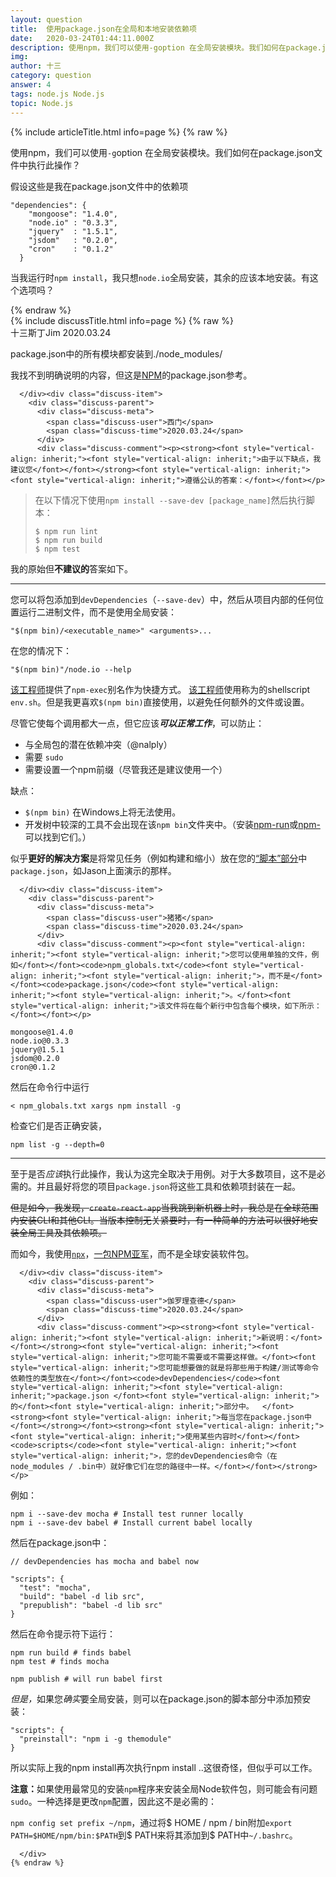```yaml
---
layout: question
title:  使用package.json在全局和本地安装依赖项
date:   2020-03-24T01:44:11.000Z
description: 使用npm，我们可以使用-goption 在全局安装模块。我们如何在package.json文件中执行此操作？假设这些是我在package.json文...
img: 
author: 十三
category: question
answer: 4
tags: node.js Node.js
topic: Node.js
---
```

<div class="article-root">
  <div class="article">
    {% include articleTitle.html info=page %}
    {% raw %}
    <div class="article-content"><p><font style="vertical-align: inherit;"><font style="vertical-align: inherit;">使用npm，我们可以使用</font></font><code>-g</code><font style="vertical-align: inherit;"><font style="vertical-align: inherit;">option </font><font style="vertical-align: inherit;">在全局安装模块</font><font style="vertical-align: inherit;">。</font><font style="vertical-align: inherit;">我们如何在package.json文件中执行此操作？</font></font></p>

<p><font style="vertical-align: inherit;"><font style="vertical-align: inherit;">假设这些是我在package.json文件中的依赖项</font></font></p>

<pre><code>"dependencies": {<font></font>
    "mongoose": "1.4.0",<font></font>
    "node.io" : "0.3.3",<font></font>
    "jquery"  : "1.5.1",<font></font>
    "jsdom"   : "0.2.0",<font></font>
    "cron"    : "0.1.2"<font></font>
  }</code></pre>

<p><font style="vertical-align: inherit;"><font style="vertical-align: inherit;">当我运行时</font></font><code>npm install</code><font style="vertical-align: inherit;"><font style="vertical-align: inherit;">，我只想</font></font><code>node.io</code><font style="vertical-align: inherit;"><font style="vertical-align: inherit;">全局安装，其余的应该本地安装。</font><font style="vertical-align: inherit;">有这个选项吗？</font></font></p></div>
    {% endraw %}
  </div>

  <div class="discuss-wrapper">
    {% include discussTitle.html info=page %}
    {% raw %}
    <div class="discuss-item">
        <div class="discuss-parent">
          <div class="discuss-meta">
            <span class="discuss-user">十三斯丁Jim</span>
            <span class="discuss-time">2020.03.24</span>
          </div>
          <div class="discuss-comment"><p><font style="vertical-align: inherit;"><font style="vertical-align: inherit;">package.json中的所有模块都安装到./node_modules/</font></font></p>

<p><font style="vertical-align: inherit;"><font style="vertical-align: inherit;">我找不到明确说明的内容，但这是</font></font><a href="https://github.com/isaacs/npm/blob/master/doc/files/package.json.md" rel="nofollow"><font style="vertical-align: inherit;"><font style="vertical-align: inherit;">NPM</font></font></a><font style="vertical-align: inherit;"><font style="vertical-align: inherit;">的package.json参考</font><font style="vertical-align: inherit;">。</font></font></p></div>
        </div>
        
      </div><div class="discuss-item">
        <div class="discuss-parent">
          <div class="discuss-meta">
            <span class="discuss-user">西门</span>
            <span class="discuss-time">2020.03.24</span>
          </div>
          <div class="discuss-comment"><p><strong><font style="vertical-align: inherit;"><font style="vertical-align: inherit;">由于以下缺点，我建议您</font></font></strong><font style="vertical-align: inherit;"><font style="vertical-align: inherit;">遵循公认的答案：</font></font></p>

<blockquote>
  <p><font style="vertical-align: inherit;"><font style="vertical-align: inherit;">在以下情况下使用</font></font><code>npm install --save-dev [package_name]</code><font style="vertical-align: inherit;"><font style="vertical-align: inherit;">然后执行脚本：</font></font></p>

<pre><code>$ npm run lint<font></font>
$ npm run build<font></font>
$ npm test<font></font>
</code></pre>
</blockquote>

<p><font style="vertical-align: inherit;"><font style="vertical-align: inherit;">我的原始但</font></font><strong><font style="vertical-align: inherit;"><font style="vertical-align: inherit;">不建议的</font></font></strong><font style="vertical-align: inherit;"><font style="vertical-align: inherit;">答案如下。</font></font></p>

<hr>

<p><font style="vertical-align: inherit;"><font style="vertical-align: inherit;">您可以将包添加到</font></font><code>devDependencies</code><font style="vertical-align: inherit;"><font style="vertical-align: inherit;">（</font></font><code>--save-dev</code><font style="vertical-align: inherit;"><font style="vertical-align: inherit;">）中，然后从项目内部的任何位置运行二进制文件，</font><font style="vertical-align: inherit;">而不是使用全局安装</font><font style="vertical-align: inherit;">：</font></font></p>

<pre><code>"$(npm bin)/&lt;executable_name&gt;" &lt;arguments&gt;...
</code></pre>

<p><font style="vertical-align: inherit;"><font style="vertical-align: inherit;">在您的情况下：</font></font></p>

<pre><code>"$(npm bin)"/node.io --help
</code></pre>

<p><a href="https://stackoverflow.com/questions/9679932/how-to-use-package-installed-locally-in-node-modules#15157360"><font style="vertical-align: inherit;"><font style="vertical-align: inherit;">该工程师</font></font></a><font style="vertical-align: inherit;"><font style="vertical-align: inherit;">提供了</font></font><code>npm-exec</code><font style="vertical-align: inherit;"><font style="vertical-align: inherit;">别名作为快捷方式。  </font></font><a href="https://stackoverflow.com/questions/14657170/installing-global-npm-dependencies-via-package-json#14657892"><font style="vertical-align: inherit;"><font style="vertical-align: inherit;">该工程师</font></font></a><font style="vertical-align: inherit;"><font style="vertical-align: inherit;">使用称为的shellscript </font></font><code>env.sh</code><font style="vertical-align: inherit;"><font style="vertical-align: inherit;">。</font><font style="vertical-align: inherit;">但是我更喜欢</font></font><code>$(npm bin)</code><font style="vertical-align: inherit;"><font style="vertical-align: inherit;">直接</font><font style="vertical-align: inherit;">使用</font><font style="vertical-align: inherit;">，以避免任何额外的文件或设置。</font></font></p>

<p><font style="vertical-align: inherit;"><font style="vertical-align: inherit;">尽管它使每个调用都大一点，但它应该</font></font><strong><em><font style="vertical-align: inherit;"><font style="vertical-align: inherit;">可以正常工作</font></font></em></strong><font style="vertical-align: inherit;"><font style="vertical-align: inherit;">，可以防止：</font></font></p>

<ul>
<li><font style="vertical-align: inherit;"><font style="vertical-align: inherit;">与全局包的潜在依赖冲突（@nalply）</font></font></li>
<li><font style="vertical-align: inherit;"><font style="vertical-align: inherit;">需要 </font></font><code>sudo</code></li>
<li><font style="vertical-align: inherit;"><font style="vertical-align: inherit;">需要设置一个npm前缀（尽管我还是建议使用一个）</font></font></li>
</ul>

<p><font style="vertical-align: inherit;"><font style="vertical-align: inherit;">缺点：</font></font></p>

<ul>
<li><code>$(npm bin)</code><font style="vertical-align: inherit;"><font style="vertical-align: inherit;"> 在Windows上将无法使用。</font></font></li>
<li><font style="vertical-align: inherit;"><font style="vertical-align: inherit;">开发树中较深的工具不会出现在该</font></font><code>npm bin</code><font style="vertical-align: inherit;"><font style="vertical-align: inherit;">文件夹中。</font><font style="vertical-align: inherit;">（安装</font></font><a href="https://github.com/timoxley/npm-run" rel="nofollow noreferrer"><font style="vertical-align: inherit;"><font style="vertical-align: inherit;">npm-run</font></font></a><font style="vertical-align: inherit;"><font style="vertical-align: inherit;">或</font></font><a href="https://github.com/timoxley/npm-which" rel="nofollow noreferrer"><font style="vertical-align: inherit;"><font style="vertical-align: inherit;">npm-</font></font></a><font style="vertical-align: inherit;"><font style="vertical-align: inherit;">可以找到它们。）</font></font></li>
</ul>

<p><font style="vertical-align: inherit;"><font style="vertical-align: inherit;">似乎</font></font><strong><font style="vertical-align: inherit;"><font style="vertical-align: inherit;">更好的解决方案</font></font></strong><font style="vertical-align: inherit;"><font style="vertical-align: inherit;">是将常见任务（例如构建和缩小）放在您的</font></font><a href="https://github.com/npm/npm/issues/3738#issuecomment-22505089" rel="nofollow noreferrer"><font style="vertical-align: inherit;"><font style="vertical-align: inherit;">“脚本”部分</font></font></a><font style="vertical-align: inherit;"><font style="vertical-align: inherit;">中</font></font><code>package.json</code><font style="vertical-align: inherit;"><font style="vertical-align: inherit;">，如Jason上面演示的那样。</font></font></p></div>
        </div>
        
      </div><div class="discuss-item">
        <div class="discuss-parent">
          <div class="discuss-meta">
            <span class="discuss-user">猪猪</span>
            <span class="discuss-time">2020.03.24</span>
          </div>
          <div class="discuss-comment"><p><font style="vertical-align: inherit;"><font style="vertical-align: inherit;">您可以使用单独的文件，例如</font></font><code>npm_globals.txt</code><font style="vertical-align: inherit;"><font style="vertical-align: inherit;">，而不是</font></font><code>package.json</code><font style="vertical-align: inherit;"><font style="vertical-align: inherit;">。</font><font style="vertical-align: inherit;">该文件将在每个新行中包含每个模块，如下所示：</font></font></p>

<pre><code>mongoose@1.4.0<font></font>
node.io@0.3.3<font></font>
jquery@1.5.1<font></font>
jsdom@0.2.0<font></font>
cron@0.1.2<font></font>
</code></pre>

<p><font style="vertical-align: inherit;"><font style="vertical-align: inherit;">然后在命令行中运行 </font></font></p>

<pre><code>&lt; npm_globals.txt xargs npm install -g
</code></pre>

<p><font style="vertical-align: inherit;"><font style="vertical-align: inherit;">检查它们是否正确安装，</font></font></p>

<pre><code>npm list -g --depth=0
</code></pre>

<hr>

<p><font style="vertical-align: inherit;"><font style="vertical-align: inherit;">至于是否</font></font><em><font style="vertical-align: inherit;"><font style="vertical-align: inherit;">应该</font></font></em><font style="vertical-align: inherit;"><font style="vertical-align: inherit;">执行此操作，我认为这完全取决于用例。</font><font style="vertical-align: inherit;">对于大多数项目，这不是必需的。</font><font style="vertical-align: inherit;">并且最好将您的项目</font></font><code>package.json</code><font style="vertical-align: inherit;"><font style="vertical-align: inherit;">将这些工具和依赖项封装在一起。</font></font></p>

<p><del><font style="vertical-align: inherit;"><font style="vertical-align: inherit;">但是如今，我发现，</font></font><code>create-react-app</code><font style="vertical-align: inherit;"><font style="vertical-align: inherit;">当我跳到新机器上时</font><font style="vertical-align: inherit;">，我总是</font><font style="vertical-align: inherit;">在全球范围内</font><font style="vertical-align: inherit;">安装</font><font style="vertical-align: inherit;">CLI和其他CLI。</font><font style="vertical-align: inherit;">当版本控制无关紧要时，有一种简单的方法可以很好地安装全局工具及其依赖项。</font></font></del></p>

<p><font style="vertical-align: inherit;"><font style="vertical-align: inherit;">而如今，我使用</font></font><a href="https://github.com/npm/npx" rel="nofollow noreferrer"><code>npx</code></a><font style="vertical-align: inherit;"><font style="vertical-align: inherit;">，</font></font><a href="https://medium.com/@maybekatz/introducing-npx-an-npm-package-runner-55f7d4bd282b" rel="nofollow noreferrer"><font style="vertical-align: inherit;"><font style="vertical-align: inherit;">一包NPM亚军</font></font></a><font style="vertical-align: inherit;"><font style="vertical-align: inherit;">，而不是全球安装软件包。</font></font></p></div>
        </div>
        
      </div><div class="discuss-item">
        <div class="discuss-parent">
          <div class="discuss-meta">
            <span class="discuss-user">伽罗理查德</span>
            <span class="discuss-time">2020.03.24</span>
          </div>
          <div class="discuss-comment"><p><strong><font style="vertical-align: inherit;"><font style="vertical-align: inherit;">新说明：</font></font></strong><font style="vertical-align: inherit;"><font style="vertical-align: inherit;">您可能不需要或不需要这样做。</font><font style="vertical-align: inherit;">您可能想要做的就是将那些用于构建/测试等命令依赖性的类型放在</font></font><code>devDependencies</code><font style="vertical-align: inherit;"><font style="vertical-align: inherit;">package.json </font><font style="vertical-align: inherit;">的</font><font style="vertical-align: inherit;">部分中。  </font><strong><font style="vertical-align: inherit;">每当您在package.json中</font></strong></font><strong><font style="vertical-align: inherit;"><font style="vertical-align: inherit;">使用某些内容时</font></font><code>scripts</code><font style="vertical-align: inherit;"><font style="vertical-align: inherit;">，您的devDependencies命令（在node_modules / .bin中）就好像它们在您的路径中一样。</font></font></strong></p>

<p><font style="vertical-align: inherit;"><font style="vertical-align: inherit;">例如：</font></font></p>

<pre><code>npm i --save-dev mocha # Install test runner locally<font></font>
npm i --save-dev babel # Install current babel locally<font></font>
</code></pre>

<p><font style="vertical-align: inherit;"><font style="vertical-align: inherit;">然后在package.json中：</font></font></p>

<pre><code>// devDependencies has mocha and babel now<font></font>
<font></font>
"scripts": {<font></font>
  "test": "mocha",<font></font>
  "build": "babel -d lib src",<font></font>
  "prepublish": "babel -d lib src"<font></font>
}<font></font>
</code></pre>

<p><font style="vertical-align: inherit;"><font style="vertical-align: inherit;">然后在命令提示符下运行：</font></font></p>

<pre><code>npm run build # finds babel<font></font>
npm test # finds mocha<font></font>
<font></font>
npm publish # will run babel first<font></font>
</code></pre>

<p><em><font style="vertical-align: inherit;"><font style="vertical-align: inherit;">但是，</font></font></em><font style="vertical-align: inherit;"><font style="vertical-align: inherit;">如果您</font></font><em><font style="vertical-align: inherit;"><font style="vertical-align: inherit;">确实</font></font></em><font style="vertical-align: inherit;"><font style="vertical-align: inherit;">要全局安装，则可以在package.json的脚本部分中添加预安装：</font></font></p>

<pre><code>"scripts": {<font></font>
  "preinstall": "npm i -g themodule"<font></font>
}<font></font>
</code></pre>

<p><font style="vertical-align: inherit;"><font style="vertical-align: inherit;">所以实际上我的npm install再次执行npm install ..这很奇怪，但似乎可以工作。</font></font></p>

<p><strong><font style="vertical-align: inherit;"><font style="vertical-align: inherit;">注意：</font></font></strong><font style="vertical-align: inherit;"><font style="vertical-align: inherit;">如果使用最常见的安装</font></font><code>npm</code><font style="vertical-align: inherit;"><font style="vertical-align: inherit;">程序来安装全局Node软件包，</font><font style="vertical-align: inherit;">则可能会有问题</font></font><code>sudo</code><font style="vertical-align: inherit;"><font style="vertical-align: inherit;">。</font><font style="vertical-align: inherit;">一种选择是更改</font></font><code>npm</code><font style="vertical-align: inherit;"><font style="vertical-align: inherit;">配置，因此这不是必需的：</font></font></p>

<p><code>npm config set prefix ~/npm</code><font style="vertical-align: inherit;"><font style="vertical-align: inherit;">，通过将$ HOME / npm / bin附加</font></font><code>export PATH=$HOME/npm/bin:$PATH</code><font style="vertical-align: inherit;"><font style="vertical-align: inherit;">到</font><font style="vertical-align: inherit;">$ PATH来将其添加</font><font style="vertical-align: inherit;">到</font><font style="vertical-align: inherit;">$ PATH中</font></font><code>~/.bashrc</code><font style="vertical-align: inherit;"><font style="vertical-align: inherit;">。</font></font></p></div>
        </div>
        
      </div>
    {% endraw %}
  </div>
<div>
